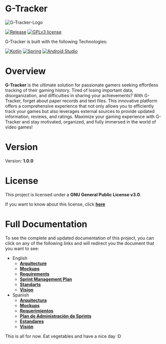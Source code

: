 # G-Tracker

![G-Tracker-Logo](/Images/G-Tracker%20Documentación%20con%20Fondo.png)

[![Release](https://img.shields.io/badge/Release-1.0.0-FFA500?style=for-the-badge&logo=gpl&labelColor=gray)](https://kotlinlang.org)
[![GPLv3 license](https://img.shields.io/badge/License-GPL%203.0-0000FF?style=for-the-badge&logo=gpl&labelColor=gray)](https://kotlinlang.org)

G-Tracker is built with the following Technologies:

[![Kotlin](https://img.shields.io/badge/Kotlin-7F52FF?style=for-the-badge&logo=kotlin&labelColor=gray)](https://kotlinlang.org)
[![Spring](https://img.shields.io/badge/Spring-80EA6E?style=for-the-badge&logo=spring&labelColor=gray)](https://spring.io)
[![Android Studio](https://img.shields.io/badge/Android%20Studio-50AD55?style=for-the-badge&logo=android-studio&labelColor=gray)](https://developer.android.com/studio)

# Overview

**G-Tracker** is the ultimate solution for passionate gamers seeking effortless tracking of their gaming history. Tired of losing important data, disorganization, and difficulties in sharing your achievements? With G-Tracker, forget about paper records and text files. This innovative platform offers a comprehensive experience that not only allows you to efficiently track your games but also leverages external sources to provide updated information, reviews, and ratings. Maximize your gaming experience with G-Tracker and stay motivated, organized, and fully immersed in the world of video games!

# Version

Version: **1.0.0**

# License

This project is licensed under a **GNU General Public License v3.0**.

If you want to know about this license, click
**[here](https://www.gnu.org/licenses/gpl-3.0.html)**

# Full Documentation

To see the complete and updated documentation of this project, you can click on any of the following links and will redirect you the document that you want to see:

- English
  - **[Arquitecture](/Docs/English/Arquitecture.md)**
  - **[Mockups](/Docs/English/Mockups.md)**
  - **[Requirements](/Docs/English/Requirements.md)**
  - **[Sprint Management Plan](/Docs/English/Sprint-Management-Plan.md)**
  - **[Standarts](/Docs/English/Standards.md)**
  - **[Vision](/Docs/English/Vision.md)**
- Spanish
  - **[Arquitectura](/Docs/Spanish/Arquitectura-Es.md)**
  - **[Mockups](/Docs/Spanish/Mockups-Es.md)**
  - **[Requerimientos](/Docs/Spanish/Requerimientos-Es.md)**
  - **[Plan de Administración de Sprints](/Docs/Spanish/Plan-de-Administración-de-Sprints-Es.md)**
  - **[Estandares](/Docs/Spanish/Estandares-Es.md)**
  - **[Visión](/Docs/Spanish/Vision-Es.md)**

This is all for now. Eat vegetables and have a nice day :D
